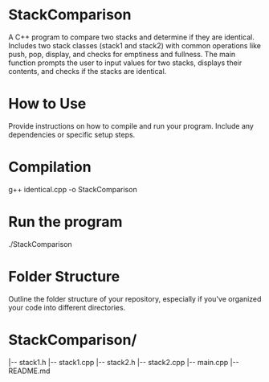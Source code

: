 # StackComparison
A C++ program to compare two stacks and determine if they are identical. Includes two stack classes (stack1 and stack2) with common operations like push, pop, display, and checks for emptiness and fullness. The main function prompts the user to input values for two stacks, displays their contents, and checks if the stacks are identical.
# How to Use
Provide instructions on how to compile and run your program. Include any dependencies or specific setup steps.
# Compilation
g++ identical.cpp  -o StackComparison

# Run the program
./StackComparison
# Folder Structure
Outline the folder structure of your repository, especially if you've organized your code into different directories.
# StackComparison/
|-- stack1.h
|-- stack1.cpp
|-- stack2.h
|-- stack2.cpp
|-- main.cpp
|-- README.md
